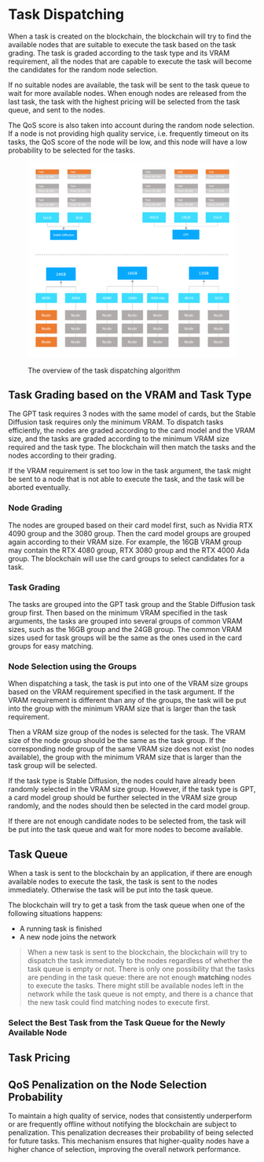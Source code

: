 # Task Dispatching

When a task is created on the blockchain, the blockchain will try to find the available nodes that are suitable to execute the task based on the task grading. The task is graded according to the task type and its VRAM requirement, all the nodes that are capable to execute the task will become the candidates for the random node selection.

If no suitable nodes are available, the task will be sent to the task queue to wait for more available nodes. When enough nodes are released from the last task, the task with the highest pricing will be selected from the task queue, and sent to the nodes.

The QoS score is also taken into account during the random node selection. If a node is not providing high quality service, i.e. frequently timeout on its tasks, the QoS score of the node will be low, and this node will have a low probability to be selected for the tasks.

<figure><img src="../.gitbook/assets/a94e3a399d5954d9bee2ea9e9dba36e (1).png" alt=""><figcaption><p>The overview of the task dispatching algorithm</p></figcaption></figure>

## Task Grading based on the VRAM and Task Type

The GPT task requires 3 nodes with the same model of cards, but the Stable Diffusion task requires only the minimum VRAM. To dispatch tasks efficiently, the nodes are graded according to the card model and the VRAM size, and the tasks are graded according to the minimum VRAM size required and the task type. The blockchain will then match the tasks and the nodes according to their grading.

If the VRAM requirement is set too low in the task argument, the task might be sent to a node that is not able to execute the task, and the task will be aborted eventually.

### Node Grading

The nodes are grouped based on their card model first, such as Nvidia RTX 4090 group and the 3080 group. Then the card model groups are grouped again according to their VRAM size. For example, the 16GB VRAM group may contain the RTX 4080 group, RTX 3080 group and the RTX 4000 Ada group. The blockchain will use the card groups to select candidates for a task.

### Task Grading

The tasks are grouped into the GPT task group and the Stable Diffusion task group first. Then based on the minimum VRAM specified in the task arguments, the tasks are grouped into several groups of common VRAM sizes, such as the 16GB group and the 24GB group.  The common VRAM sizes used for task groups will be the same as the ones used in the card groups for easy matching.

### Node Selection using the Groups

When dispatching a task, the task is put into one of the VRAM size groups based on the VRAM requirement specified in the task argument. If the VRAM requirement is different than any of the groups, the task will be put into the group with the minimum VRAM size that is larger than the task requirement.

Then a VRAM size group of the nodes is selected for the task. The VRAM size of the node group should be the same as the task group. If the corresponding node group of the same VRAM size does not exist (no nodes available), the group with the minimum VRAM size that is larger than the task group will be selected.

If the task type is Stable Diffusion, the nodes could have already been randomly selected in the VRAM size group. However, if the task type is GPT, a card model group should be further selected in the VRAM size group randomly, and the nodes should then be selected in the card model group.

If there are not enough candidate nodes to be selected from, the task will be put into the task queue and wait for more nodes to become available. &#x20;

## Task Queue

When a task is sent to the blockchain by an application, if there are enough available nodes to execute the task, the task is sent to the nodes immediately. Otherwise the task will be put into the task queue.

The blockchain will try to get a task from the task queue when one of the following situations happens:

* A running task is finished
* A new node joins the network

> When a new task is sent to the blockchain, the blockchain will try to dispatch the task immediately to the nodes regardless of whether the task queue is empty or not. There is only one possibility that the tasks are pending in the task queue: there are not enough **matching** nodes to execute the tasks. There might still be available nodes left in the network while the task queue is not empty, and there is a chance that the new task could find matching nodes to execute first.

### &#x20;Select the Best Task from the Task Queue for the Newly Available Node



## Task Pricing

##

## QoS Penalization on the Node Selection Probability&#x20;

To maintain a high quality of service, nodes that consistently underperform or are frequently offline without notifying the blockchain are subject to penalization. This penalization decreases their probability of being selected for future tasks. This mechanism ensures that higher-quality nodes have a higher chance of selection, improving the overall network performance.

